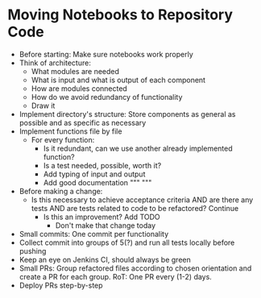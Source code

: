 # Moving Notebooks to Repository Code

* Before starting: Make sure notebooks work properly
* Think of architecture:
     * What modules are needed
     * What is input and what is output of each component
     * How are modules connected
     * How do we avoid redundancy of functionality
     * Draw it
* Implement directory's structure: Store components as general as possible and as specific as necessary
* Implement functions file by file
     * For every function: 
          * Is it redundant, can we use another already implemented function?
          * Is a test needed, possible, worth it? 
          * Add typing of input and output
          * Add good documentation """ """
* Before making a change: 
     * Is this necessary to achieve acceptance criteria AND are there any tests AND are tests related to code to be refactored? Continue
          * Is this an improvement? Add TODO
               * Don't make that change today
* Small commits: One commit per functionality
* Collect commit into groups of 5(?) and run all tests locally before pushing
* Keep an eye on Jenkins CI, should always be green
* Small PRs: Group refactored files according to chosen orientation and create a PR for each group. RoT: One PR every (1-2) days.
* Deploy PRs step-by-step
